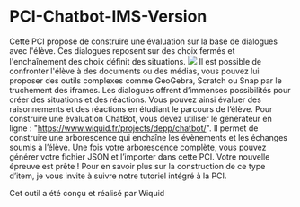 # PCI-Chatbot-IMS-Version
Cette PCI propose de construire une &eacute;valuation sur la base de dialogues avec l&#39;&eacute;l&egrave;ve. Ces dialogues reposent sur des choix ferm&eacute;s et l&#39;encha&icirc;nement des choix d&eacute;finit des situations. 
<img src="https://www.wiquid.fr/projects/depp/chatbot/mediademo/arbonav.gif">
Il est possible de confronter l&#39;&eacute;l&egrave;ve &agrave; des documents ou des m&eacute;dias, vous pouvez lui proposer des outils complexes comme GeoGebra, Scratch ou Snap par le truchement des iframes. Les dialogues offrent d&rsquo;immenses possibilit&eacute;s pour cr&eacute;er des situations et des r&eacute;actions.
Vous pouvez ainsi &eacute;valuer des raisonnements et des r&eacute;actions en &eacute;tudiant le parcours de l&rsquo;&eacute;l&egrave;ve.</span></span>
Pour construire une &eacute;valuation ChatBot, vous devez utiliser le g&eacute;n&eacute;rateur en ligne&nbsp;: \"https://www.wiquid.fr/projects/depp/chatbot/". Il permet de construire une arborescence qui encha&icirc;ne les &eacute;v&egrave;nements et les &eacute;changes soumis &agrave; l&rsquo;&eacute;l&egrave;ve. Une fois votre arborescence compl&egrave;te, vous pouvez g&eacute;n&eacute;rer votre fichier JSON et l&rsquo;importer dans cette PCI. Votre nouvelle &eacute;preuve est pr&ecirc;te&nbsp;! Pour en savoir plus sur la construction de ce type d&rsquo;item, je vous invite &agrave; suivre notre tutoriel intégré à la PCI.</span></span></p>Cet outil a &eacute;t&eacute; con&ccedil;u et r&eacute;alis&eacute; par Wiquid</p>

